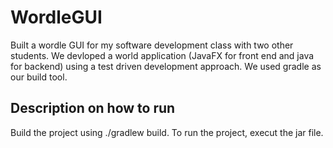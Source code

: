 # WordleGUI
Built a wordle GUI for my software development class with two other students. We devloped a world application (JavaFX for front end and java for backend) using a test driven development approach. We used gradle as our build tool.


## Description on how to run
Build the project using ./gradlew build. To run the project, execut the jar file.